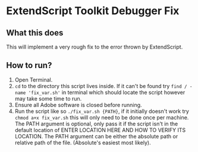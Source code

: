 # ExtendScript Toolkit Debugger Fix
## What this does
This will implement a very rough fix to the error thrown by ExtendScript.

## How to run?
1. Open Terminal.
2. `cd` to the directory this script lives inside. If it can't be found try `find / -name 'fix_var.sh'` in terminal which should locate the script however may take some time to run.
3. Ensure all Adobe software is closed before running.
4. Run the script like so `./fix_var.sh {PATH}`, if it initially doesn't work try `chmod a+x fix_var.sh` this will only need to be done once per machine. The PATH argument is optional, only pass it if the script isn't in the default location of ENTER LOCATION HERE AND HOW TO VERIFY ITS LOCATION. The PATH argument can be either the absolute path or relative path of the file. (Absolute's easiest most likely).
